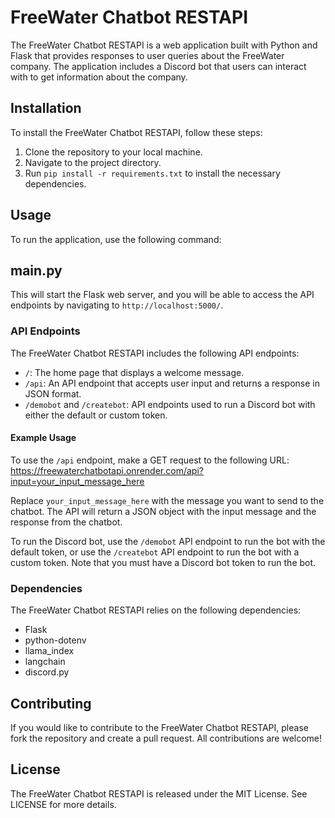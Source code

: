 # FreeWater Chatbot RESTAPI

The FreeWater Chatbot RESTAPI is a web application built with Python and Flask that provides responses to user queries about the FreeWater company. The application includes a Discord bot that users can interact with to get information about the company.

## Installation

To install the FreeWater Chatbot RESTAPI, follow these steps:

1. Clone the repository to your local machine.
2. Navigate to the project directory.
3. Run `pip install -r requirements.txt` to install the necessary dependencies.

## Usage

To run the application, use the following command:

## main.py

This will start the Flask web server, and you will be able to access the API endpoints by navigating to `http://localhost:5000/`.

### API Endpoints

The FreeWater Chatbot RESTAPI includes the following API endpoints:

- `/`: The home page that displays a welcome message.
- `/api`: An API endpoint that accepts user input and returns a response in JSON format.
- `/demobot` and `/createbot`: API endpoints used to run a Discord bot with either the default or custom token.

#### Example Usage

To use the `/api` endpoint, make a GET request to the following URL:
https://freewaterchatbotapi.onrender.com/api?input=your_input_message_here

Replace `your_input_message_here` with the message you want to send to the chatbot. The API will return a JSON object with the input message and the response from the chatbot.

To run the Discord bot, use the `/demobot` API endpoint to run the bot with the default token, or use the `/createbot` API endpoint to run the bot with a custom token. Note that you must have a Discord bot token to run the bot.

### Dependencies

The FreeWater Chatbot RESTAPI relies on the following dependencies:

- Flask
- python-dotenv
- llama_index
- langchain
- discord.py

## Contributing

If you would like to contribute to the FreeWater Chatbot RESTAPI, please fork the repository and create a pull request. All contributions are welcome!

## License

The FreeWater Chatbot RESTAPI is released under the MIT License. See LICENSE for more details.